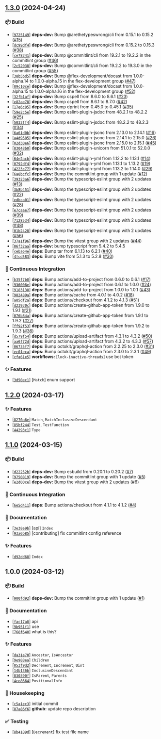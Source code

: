 ## [1.3.0](https://github.com/flex-development/unist-util-types/compare/1.2.0...1.3.0) (2024-04-24)

### :package: Build

- [[`9725149`](https://github.com/flex-development/unist-util-types/commit/97251495b180c5768c450eea1b445264c142a7e2)] **deps-dev:** Bump @arethetypeswrong/cli from 0.15.1 to 0.15.2 ([#15](https://github.com/flex-development/unist-util-types/issues/15))
- [[`dc99df4`](https://github.com/flex-development/unist-util-types/commit/dc99df4bcdd76c761567559423ca49057654610d)] **deps-dev:** Bump @arethetypeswrong/cli from 0.15.2 to 0.15.3 ([#38](https://github.com/flex-development/unist-util-types/issues/38))
- [[`ce78341`](https://github.com/flex-development/unist-util-types/commit/ce7834130b57be9b7c1d4182184a3f9f0e19b5d7)] **deps-dev:** Bump @commitlint/cli from 19.2.1 to 19.2.2 in the commitlint group ([#46](https://github.com/flex-development/unist-util-types/issues/46))
- [[`2c52038`](https://github.com/flex-development/unist-util-types/commit/2c52038eae894db275be44e7aad6989b26fd967e)] **deps-dev:** Bump @commitlint/cli from 19.2.2 to 19.3.0 in the commitlint group ([#55](https://github.com/flex-development/unist-util-types/issues/55))
- [[`38b5bd5`](https://github.com/flex-development/unist-util-types/commit/38b5bd5ab0bcabe023d031932430e98d74198056)] **deps-dev:** Bump @flex-development/docast from 1.0.0-alpha.14 to 1.0.0-alpha.15 in the flex-development group ([#47](https://github.com/flex-development/unist-util-types/issues/47))
- [[`89c10ce`](https://github.com/flex-development/unist-util-types/commit/89c10cee0f1f0fe27bb084e016c0a01350c2f8b9)] **deps-dev:** Bump @flex-development/docast from 1.0.0-alpha.15 to 1.0.0-alpha.16 in the flex-development group ([#52](https://github.com/flex-development/unist-util-types/issues/52))
- [[`32fb1af`](https://github.com/flex-development/unist-util-types/commit/32fb1afeb003a7f030e85eec4c4326b497a50d6a)] **deps-dev:** Bump cspell from 8.6.0 to 8.6.1 ([#23](https://github.com/flex-development/unist-util-types/issues/23))
- [[`e82ae78`](https://github.com/flex-development/unist-util-types/commit/e82ae782ee9f0fbad5a5bed403e4640b1af7466b)] **deps-dev:** Bump cspell from 8.6.1 to 8.7.0 ([#42](https://github.com/flex-development/unist-util-types/issues/42))
- [[`17e6c85`](https://github.com/flex-development/unist-util-types/commit/17e6c85446e5ea6dd26fde4f9c691d5cb3e9c94c)] **deps-dev:** Bump dprint from 0.45.0 to 0.45.1 ([#35](https://github.com/flex-development/unist-util-types/issues/35))
- [[`59e2c5e`](https://github.com/flex-development/unist-util-types/commit/59e2c5ee2488fcf833ae74102361d9e6d080cb6a)] **deps-dev:** Bump eslint-plugin-jsdoc from 48.2.1 to 48.2.2 ([#25](https://github.com/flex-development/unist-util-types/issues/25))
- [[`5033ff4`](https://github.com/flex-development/unist-util-types/commit/5033ff49ab636123ac8440d2c76a192fff1e58d8)] **deps-dev:** Bump eslint-plugin-jsdoc from 48.2.2 to 48.2.3 ([#34](https://github.com/flex-development/unist-util-types/issues/34))
- [[`6a61d0b`](https://github.com/flex-development/unist-util-types/commit/6a61d0bc1a96d29c1e555029bcc911ef2c636080)] **deps-dev:** Bump eslint-plugin-jsonc from 2.13.0 to 2.14.1 ([#16](https://github.com/flex-development/unist-util-types/issues/16))
- [[`a4d9585`](https://github.com/flex-development/unist-util-types/commit/a4d9585ab1a8242c01219efd8006c0f268c7e495)] **deps-dev:** Bump eslint-plugin-jsonc from 2.14.1 to 2.15.0 ([#26](https://github.com/flex-development/unist-util-types/issues/26))
- [[`02d30e6`](https://github.com/flex-development/unist-util-types/commit/02d30e634d4d870c29de72b1ae7790b5a55e7526)] **deps-dev:** Bump eslint-plugin-jsonc from 2.15.0 to 2.15.1 ([#45](https://github.com/flex-development/unist-util-types/issues/45))
- [[`83048b0`](https://github.com/flex-development/unist-util-types/commit/83048b011195970185abc4ea5065863c4b87534b)] **deps-dev:** Bump eslint-plugin-unicorn from 51.0.1 to 52.0.0 ([#32](https://github.com/flex-development/unist-util-types/issues/32))
- [[`64e2acb`](https://github.com/flex-development/unist-util-types/commit/64e2acb6731bc315341dbb43da9f9133f95436b4)] **deps-dev:** Bump eslint-plugin-yml from 1.12.2 to 1.13.1 ([#14](https://github.com/flex-development/unist-util-types/issues/14))
- [[`0792df4`](https://github.com/flex-development/unist-util-types/commit/0792df4d7dae4447f2bb738c3cd0c9bbb747dadd)] **deps-dev:** Bump eslint-plugin-yml from 1.13.1 to 1.13.2 ([#19](https://github.com/flex-development/unist-util-types/issues/19))
- [[`4223c77`](https://github.com/flex-development/unist-util-types/commit/4223c773d6513c911e6c391a555ba183c6417f40)] **deps-dev:** Bump eslint-plugin-yml from 1.13.2 to 1.14.0 ([#29](https://github.com/flex-development/unist-util-types/issues/29))
- [[`6a8bcfc`](https://github.com/flex-development/unist-util-types/commit/6a8bcfcfa5e2268f0786406a31d54f6ee6d0051c)] **deps-dev:** Bump the commitlint group with 1 update ([#12](https://github.com/flex-development/unist-util-types/issues/12))
- [[`39323a6`](https://github.com/flex-development/unist-util-types/commit/39323a653d4d645781269d646e41269e13548dcb)] **deps-dev:** Bump the typescript-eslint group with 2 updates ([#13](https://github.com/flex-development/unist-util-types/issues/13))
- [[`3b8b451`](https://github.com/flex-development/unist-util-types/commit/3b8b451fd361b5d9d0c1782a0009135237aa9977)] **deps-dev:** Bump the typescript-eslint group with 2 updates ([#22](https://github.com/flex-development/unist-util-types/issues/22))
- [[`edbca01`](https://github.com/flex-development/unist-util-types/commit/edbca016a55b13b9e222cdca5ef453dabadc3bd4)] **deps-dev:** Bump the typescript-eslint group with 2 updates ([#28](https://github.com/flex-development/unist-util-types/issues/28))
- [[`e7caae7`](https://github.com/flex-development/unist-util-types/commit/e7caae778176b5fe477f0ba777049ab2e53fad52)] **deps-dev:** Bump the typescript-eslint group with 2 updates ([#39](https://github.com/flex-development/unist-util-types/issues/39))
- [[`7128534`](https://github.com/flex-development/unist-util-types/commit/7128534b70794db4d0db550a05818c233926f5e0)] **deps-dev:** Bump the typescript-eslint group with 2 updates ([#48](https://github.com/flex-development/unist-util-types/issues/48))
- [[`01b2428`](https://github.com/flex-development/unist-util-types/commit/01b2428f2120bca2801ffcf302d6b61fedf43f87)] **deps-dev:** Bump the typescript-eslint group with 2 updates ([#56](https://github.com/flex-development/unist-util-types/issues/56))
- [[`37a1f96`](https://github.com/flex-development/unist-util-types/commit/37a1f96b86be2e556d1f42fab04ee2729df33ee4)] **deps-dev:** Bump the vitest group with 2 updates ([#44](https://github.com/flex-development/unist-util-types/issues/44))
- [[`06f32aa`](https://github.com/flex-development/unist-util-types/commit/06f32aa0002822608c92add2c6fe05a7480c0d9e)] **deps-dev:** bump typescript from 5.4.2 to 5.4.5
- [[`ceba64e`](https://github.com/flex-development/unist-util-types/commit/ceba64e65187be2fae756b2ca1c0b0ebc59090f1)] **deps:** Bump tar from 6.1.13 to 6.2.1 ([#40](https://github.com/flex-development/unist-util-types/issues/40))
- [[`4fcd583`](https://github.com/flex-development/unist-util-types/commit/4fcd58365432c43408d4ffbb5c777ea8c0a1c018)] **deps:** Bump vite from 5.1.3 to 5.2.8 ([#30](https://github.com/flex-development/unist-util-types/issues/30))

### :robot: Continuous Integration

- [[`b35f7b8`](https://github.com/flex-development/unist-util-types/commit/b35f7b8397d2c6e7bce89b5df371f3ebf41a3dc1)] **deps:** Bump actions/add-to-project from 0.6.0 to 0.6.1 ([#17](https://github.com/flex-development/unist-util-types/issues/17))
- [[`936008e`](https://github.com/flex-development/unist-util-types/commit/936008e299f8cf9d73724edd2f51224a9e60ee9f)] **deps:** Bump actions/add-to-project from 0.6.1 to 1.0.0 ([#24](https://github.com/flex-development/unist-util-types/issues/24))
- [[`9183138`](https://github.com/flex-development/unist-util-types/commit/9183138dc5783a71dd2b452ba9eaf6ed16dbefa7)] **deps:** Bump actions/add-to-project from 1.0.0 to 1.0.1 ([#43](https://github.com/flex-development/unist-util-types/issues/43))
- [[`982489a`](https://github.com/flex-development/unist-util-types/commit/982489a4877b5504621a58583297192506d240f8)] **deps:** Bump actions/cache from 4.0.1 to 4.0.2 ([#18](https://github.com/flex-development/unist-util-types/issues/18))
- [[`a85df2a`](https://github.com/flex-development/unist-util-types/commit/a85df2a1affc3b1d5f7c88fd137eec0047d98db6)] **deps:** Bump actions/checkout from 4.1.2 to 4.1.3 ([#51](https://github.com/flex-development/unist-util-types/issues/51))
- [[`d23930c`](https://github.com/flex-development/unist-util-types/commit/d23930c3a6a3b9275b9974ddc96a6684a3649c9f)] **deps:** Bump actions/create-github-app-token from 1.9.0 to 1.9.1 ([#21](https://github.com/flex-development/unist-util-types/issues/21))
- [[`076b84a`](https://github.com/flex-development/unist-util-types/commit/076b84aefce77ac15ffc511b4045f2a9c0899283)] **deps:** Bump actions/create-github-app-token from 1.9.1 to 1.9.2 ([#27](https://github.com/flex-development/unist-util-types/issues/27))
- [[`ff92f53`](https://github.com/flex-development/unist-util-types/commit/ff92f5379ef0ac51a309a738effa4c34e676c119)] **deps:** Bump actions/create-github-app-token from 1.9.2 to 1.9.3 ([#36](https://github.com/flex-development/unist-util-types/issues/36))
- [[`d579f54`](https://github.com/flex-development/unist-util-types/commit/d579f54f4771619dd20c5174776ecc68147e0370)] **deps:** Bump actions/upload-artifact from 4.3.1 to 4.3.2 ([#50](https://github.com/flex-development/unist-util-types/issues/50))
- [[`aa6f72d`](https://github.com/flex-development/unist-util-types/commit/aa6f72df02a38fa106993bcad6a3e00f0e55b856)] **deps:** Bump actions/upload-artifact from 4.3.2 to 4.3.3 ([#57](https://github.com/flex-development/unist-util-types/issues/57))
- [[`06735f7`](https://github.com/flex-development/unist-util-types/commit/06735f7285a1a22e6cd2e22ef618c56e51267ed7)] **deps:** Bump octokit/graphql-action from 2.2.25 to 2.3.0 ([#31](https://github.com/flex-development/unist-util-types/issues/31))
- [[`ec01eca`](https://github.com/flex-development/unist-util-types/commit/ec01ecaa559949c33fcda7eaf8d56a59ca2c0e8c)] **deps:** Bump octokit/graphql-action from 2.3.0 to 2.3.1 ([#49](https://github.com/flex-development/unist-util-types/issues/49))
- [[`cfa61e5`](https://github.com/flex-development/unist-util-types/commit/cfa61e560a906f488523c95b15ac721d5ee812b5)] **workflows:** [`lock-inactive-threads`] use bot token

### :sparkles: Features

- [[`3d50ec1`](https://github.com/flex-development/unist-util-types/commit/3d50ec1ad09918d6b68fa0ef84141a58fa59c3c7)] [`Match`] enum support

## [1.2.0](https://github.com/flex-development/unist-util-types/compare/1.1.0...1.2.0) (2024-03-17)

### :sparkles: Features

- [[`8270a6e`](https://github.com/flex-development/unist-util-types/commit/8270a6e1c8a085c4b0a102fd6cf9d9d8418e2076)] `Match`, `MatchInclusiveDescendant`
- [[`85bf244`](https://github.com/flex-development/unist-util-types/commit/85bf2440f16927186c8e74517288c6d26e8651a7)] `Test`, `TestFunction`
- [[`44293c1`](https://github.com/flex-development/unist-util-types/commit/44293c1ce3ab5e531582068f940dd3ade73beb19)] `Type`

## [1.1.0](https://github.com/flex-development/unist-util-types/compare/1.0.0...1.1.0) (2024-03-15)

### :package: Build

- [[`d22252b`](https://github.com/flex-development/unist-util-types/commit/d22252bc1f378818a236129d7a63a77c10246dc0)] **deps-dev:** Bump esbuild from 0.20.1 to 0.20.2 ([#7](https://github.com/flex-development/unist-util-types/issues/7))
- [[`9750819`](https://github.com/flex-development/unist-util-types/commit/9750819f160f1a3c756988960be72c78be257f9c)] **deps-dev:** Bump the commitlint group with 1 update ([#5](https://github.com/flex-development/unist-util-types/issues/5))
- [[`e2d00ce`](https://github.com/flex-development/unist-util-types/commit/e2d00ce56ececaebf780f9966aed07d3766901b9)] **deps-dev:** Bump the vitest group with 2 updates ([#6](https://github.com/flex-development/unist-util-types/issues/6))

### :robot: Continuous Integration

- [[`6e5d411`](https://github.com/flex-development/unist-util-types/commit/6e5d4116096ec883d6bbac026c67fbac9f2a95f0)] **deps:** Bump actions/checkout from 4.1.1 to 4.1.2 ([#4](https://github.com/flex-development/unist-util-types/issues/4))

### :pencil: Documentation

- [[`3e38e9b`](https://github.com/flex-development/unist-util-types/commit/3e38e9b23b404a0919b4d0373c201ec3687471b4)] [api] `Index`
- [[`93a6b85`](https://github.com/flex-development/unist-util-types/commit/93a6b85dd154e2befc5c479b87491b68d489056a)] [contributing] fix commitlint config reference

### :sparkles: Features

- [[`d92dd68`](https://github.com/flex-development/unist-util-types/commit/d92dd68912f5b447d5da959e3c61470808357a46)] `Index`

## 1.0.0 (2024-03-12)

### :package: Build

- [[`900fd92`](https://github.com/flex-development/unist-util-types/commit/900fd92ebe16f1598d97246a5f55632caf652ebd)] **deps-dev:** Bump the commitlint group with 1 update ([#1](https://github.com/flex-development/unist-util-types/issues/1))

### :pencil: Documentation

- [[`fac17a8`](https://github.com/flex-development/unist-util-types/commit/fac17a80af641ed08981c524d7cf000219c8d158)] api
- [[`9b951f1`](https://github.com/flex-development/unist-util-types/commit/9b951f1e2937b24f55d73f4ebe8f67b1084914f2)] use
- [[`768f640`](https://github.com/flex-development/unist-util-types/commit/768f6404bcac184b70c91a153cc719c8fc0e0175)] what is this?

### :sparkles: Features

- [[`da31e70`](https://github.com/flex-development/unist-util-types/commit/da31e701147b6ea630787872f7607b6063f90f3f)] `Ancestor`, `IsAncestor`
- [[`9e988ea`](https://github.com/flex-development/unist-util-types/commit/9e988eaac5365286b3bd7dbbe5ca6293828299bd)] `Children`
- [[`053f9d2`](https://github.com/flex-development/unist-util-types/commit/053f9d29ff7d9becb8f236006fb7c2962cc4b809)] `Decrement`, `Increment`, `Uint`
- [[`14b136b`](https://github.com/flex-development/unist-util-types/commit/14b136bea55afe5cfcd31c96d510c60ac07a669c)] `InclusiveDescendant`
- [[`830390f`](https://github.com/flex-development/unist-util-types/commit/830390f0b94b900415950ba1007a2cabd45d173b)] `IsParent`, `Parents`
- [[`4ce8664`](https://github.com/flex-development/unist-util-types/commit/4ce866432cd9e66cfb952b1a92eb1e83a417130d)] `PositionalInfo`

### :house_with_garden: Housekeeping

- [[`c5a1ec3`](https://github.com/flex-development/unist-util-types/commit/c5a1ec342b85fd64c57a2d52c165e4707fef3700)] initial commit
- [[`87a86f6`](https://github.com/flex-development/unist-util-types/commit/87a86f69c327b6b8328a97b35d00d853f635bbf1)] **github:** update repo description

### :white_check_mark: Testing

- [[`8b4189d`](https://github.com/flex-development/unist-util-types/commit/8b4189d42a45502218e1d17361ed4b4fcd417068)] [`Decrement`] fix test file name





